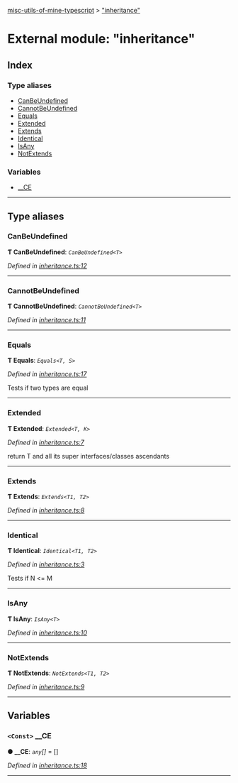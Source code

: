 [misc-utils-of-mine-typescript](../README.md) > ["inheritance"](../modules/_inheritance_.md)

# External module: "inheritance"

## Index

### Type aliases

* [CanBeUndefined](_inheritance_.md#canbeundefined)
* [CannotBeUndefined](_inheritance_.md#cannotbeundefined)
* [Equals](_inheritance_.md#equals)
* [Extended](_inheritance_.md#extended)
* [Extends](_inheritance_.md#extends)
* [Identical](_inheritance_.md#identical)
* [IsAny](_inheritance_.md#isany)
* [NotExtends](_inheritance_.md#notextends)

### Variables

* [__CE](_inheritance_.md#__ce)

---

## Type aliases

<a id="canbeundefined"></a>

###  CanBeUndefined

**Ƭ CanBeUndefined**: *`CanBeUndefined<T>`*

*Defined in [inheritance.ts:12](https://github.com/cancerberoSgx/misc-utils-of-mine/blob/d172c0e/misc-utils-of-mine-typescript/src/inheritance.ts#L12)*

___
<a id="cannotbeundefined"></a>

###  CannotBeUndefined

**Ƭ CannotBeUndefined**: *`CannotBeUndefined<T>`*

*Defined in [inheritance.ts:11](https://github.com/cancerberoSgx/misc-utils-of-mine/blob/d172c0e/misc-utils-of-mine-typescript/src/inheritance.ts#L11)*

___
<a id="equals"></a>

###  Equals

**Ƭ Equals**: *`Equals<T, S>`*

*Defined in [inheritance.ts:17](https://github.com/cancerberoSgx/misc-utils-of-mine/blob/d172c0e/misc-utils-of-mine-typescript/src/inheritance.ts#L17)*

Tests if two types are equal

___
<a id="extended"></a>

###  Extended

**Ƭ Extended**: *`Extended<T, K>`*

*Defined in [inheritance.ts:7](https://github.com/cancerberoSgx/misc-utils-of-mine/blob/d172c0e/misc-utils-of-mine-typescript/src/inheritance.ts#L7)*

return T and all its super interfaces/classes ascendants

___
<a id="extends"></a>

###  Extends

**Ƭ Extends**: *`Extends<T1, T2>`*

*Defined in [inheritance.ts:8](https://github.com/cancerberoSgx/misc-utils-of-mine/blob/d172c0e/misc-utils-of-mine-typescript/src/inheritance.ts#L8)*

___
<a id="identical"></a>

###  Identical

**Ƭ Identical**: *`Identical<T1, T2>`*

*Defined in [inheritance.ts:3](https://github.com/cancerberoSgx/misc-utils-of-mine/blob/d172c0e/misc-utils-of-mine-typescript/src/inheritance.ts#L3)*

Tests if N <= M

___
<a id="isany"></a>

###  IsAny

**Ƭ IsAny**: *`IsAny<T>`*

*Defined in [inheritance.ts:10](https://github.com/cancerberoSgx/misc-utils-of-mine/blob/d172c0e/misc-utils-of-mine-typescript/src/inheritance.ts#L10)*

___
<a id="notextends"></a>

###  NotExtends

**Ƭ NotExtends**: *`NotExtends<T1, T2>`*

*Defined in [inheritance.ts:9](https://github.com/cancerberoSgx/misc-utils-of-mine/blob/d172c0e/misc-utils-of-mine-typescript/src/inheritance.ts#L9)*

___

## Variables

<a id="__ce"></a>

### `<Const>` __CE

**● __CE**: *`any`[]* =  []

*Defined in [inheritance.ts:18](https://github.com/cancerberoSgx/misc-utils-of-mine/blob/d172c0e/misc-utils-of-mine-typescript/src/inheritance.ts#L18)*

___

